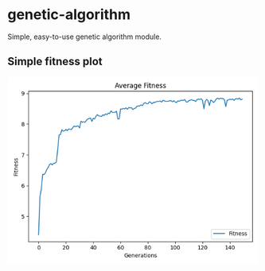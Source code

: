 # genetic-algorithm
Simple, easy-to-use genetic algorithm module.

## Simple fitness plot
![Simple fitness plot](https://github.com/spheppner/genetic-algorithm/blob/main/images/fitness_simple.png?raw=true)



